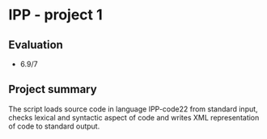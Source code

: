 # IPP - project 1

## Evaluation
- 6.9/7

## Project summary

The script loads source code in language IPP-code22 from standard input, checks lexical and syntactic aspect of code and writes XML representation of code to standard output.